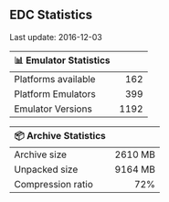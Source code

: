 ## EDC Statistics

Last update: 2016-12-03

| :bar_chart: Emulator Statistics | |
|:-----|------:|
| Platforms available | 162 |
| Platform Emulators | 399 |
| Emulator Versions  | 1192 |

| :package: Archive Statistics | |
|:-----|------:|
| Archive size | 2610 MB |
| Unpacked size | 9164 MB |
| Compression ratio | 72% |

